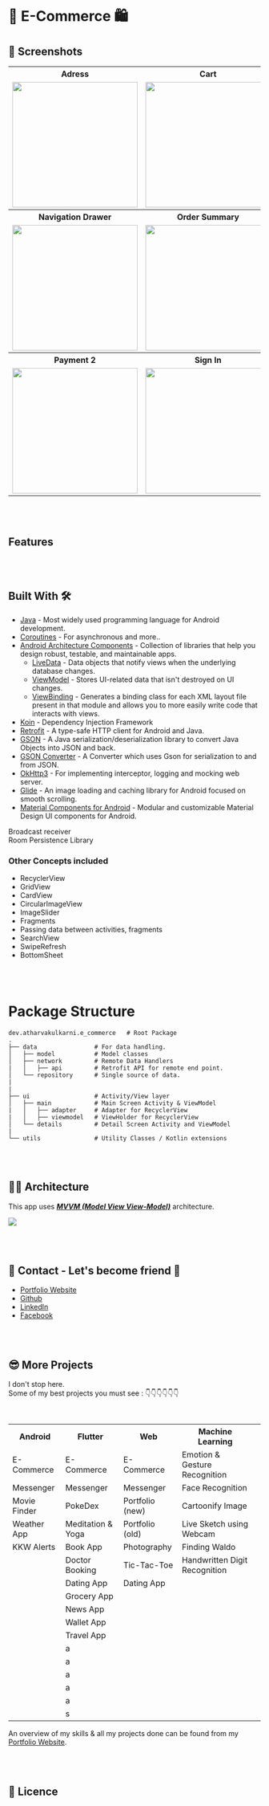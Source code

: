 # 🛒 E-Commerce 🛍


## 📸 Screenshots

<table>
  <tr>
    <th>Adress</th>
    <th>Cart</th>
    <th>Home</th>
  </tr>
  <tr>
    <td><img src="https://github.com/KulkarniAtharva/E-Commerce-Android/blob/master/Screenshots/address.jpg" width="250px"></td>
    <td><img src="https://github.com/KulkarniAtharva/E-Commerce-Android/blob/master/Screenshots/cart.jpg" width="250px"></td>
    <td><img src="https://github.com/KulkarniAtharva/E-Commerce-Android/blob/master/Screenshots/home.jpg" width="250px"></td>
  </tr>
 
 <tr>
    <th>Navigation Drawer</th>
    <th>Order Summary</th>
    <th>Payment</th>
  </tr>
  <tr>
    <td><img src="https://github.com/KulkarniAtharva/E-Commerce-Android/blob/master/Screenshots/navigation%20drawer.jpg" width="250px"></td>
    <td><img src="https://github.com/KulkarniAtharva/E-Commerce-Android/blob/master/Screenshots/order%20summary.jpg" width="250px"></td>
    <td><img src="https://github.com/KulkarniAtharva/E-Commerce-Android/blob/master/Screenshots/payment.jpg" width="250px"></td>
  </tr>
  
  <tr>
    <th>Payment 2</th>
    <th>Sign In</th>
    <th>Sign Up</th>
  </tr>
  <tr>
    <td><img src="https://github.com/KulkarniAtharva/E-Commerce-Android/blob/master/Screenshots/payment2.jpg" width="250px"></td>
    <td><img src="https://github.com/KulkarniAtharva/E-Commerce-Android/blob/master/Screenshots/signin.jpg" width="250px"></td>
    <td><img src="https://github.com/KulkarniAtharva/E-Commerce-Android/blob/master/Screenshots/signup.jpg" width="250px"></td>
  </tr>
</table>

  
<BR><BR>
   
## Features

<BR><BR>
  
  
## Built With 🛠
- [Java](https://www.java.com/en/) - Most widely used programming language for Android development.
- [Coroutines](https://kotlinlang.org/docs/reference/coroutines-overview.html) - For asynchronous and more..
- [Android Architecture Components](https://developer.android.com/topic/libraries/architecture) - Collection of libraries that help you design robust, testable, and maintainable apps.
  - [LiveData](https://developer.android.com/topic/libraries/architecture/livedata) - Data objects that notify views when the underlying database changes.
  - [ViewModel](https://developer.android.com/topic/libraries/architecture/viewmodel) - Stores UI-related data that isn't destroyed on UI changes. 
  - [ViewBinding](https://developer.android.com/topic/libraries/view-binding) - Generates a binding class for each XML layout file present in that module and allows you to more easily write code that interacts with views.
- [Koin](https://insert-koin.io) - Dependency Injection Framework
- [Retrofit](https://square.github.io/retrofit/) - A type-safe HTTP client for Android and Java.
- [GSON](https://github.com/google/gson) - A Java serialization/deserialization library to convert Java Objects into JSON and back.
- [GSON Converter](https://github.com/square/retrofit/tree/master/retrofit-converters/gson) - A Converter which uses Gson for serialization to and from JSON.
- [OkHttp3](https://github.com/square/okhttp) -  For implementing interceptor, logging and mocking web server.
- [Glide](https://github.com/bumptech/glide) - An image loading and caching library for Android focused on smooth scrolling.
- [Material Components for Android](https://github.com/material-components/material-components-android) - Modular and customizable Material Design UI components for Android.

Broadcast receiver  <BR>
Room Persistence Library   <BR>



### Other Concepts included
- RecyclerView
- GridView
- CardView
- CircularImageView
- ImageSlider
- Fragments
- Passing data between activities, fragments
- SearchView
- SwipeRefresh
- BottomSheet

<BR><BR>
  
  
# Package Structure
    
    dev.atharvakulkarni.e_commerce   # Root Package
    .
    ├── data                # For data handling.
    │   ├── model           # Model classes
    │   ├── network         # Remote Data Handlers     
    |   │   ├── api         # Retrofit API for remote end point.
    │   └── repository      # Single source of data.
    |
    |
    ├── ui                  # Activity/View layer
    │   ├── main            # Main Screen Activity & ViewModel
    |   │   ├── adapter     # Adapter for RecyclerView
    |   │   ├── viewmodel   # ViewHolder for RecyclerView   
    │   └── details         # Detail Screen Activity and ViewModel
    |
    └── utils               # Utility Classes / Kotlin extensions
    
    
<BR><BR>
  
    
## 👨‍🔧 Architecture
This app uses [***MVVM (Model View View-Model)***](https://developer.android.com/jetpack/docs/guide#recommended-app-arch) architecture.

![](https://developer.android.com/topic/libraries/architecture/images/final-architecture.png)

<BR><BR>

## 📱 Contact - Let's become friend  🤝
- [Portfolio Website](https://kulkarniatharva.github.io/)
- [Github](https://github.com/KulkarniAtharva)
- [LinkedIn](https://www.linkedin.com/in/atharva-kulkarni-146279187/)
- [Facebook](https://www.facebook.com/atharva.kulkarni.96343/)


<BR><BR>

 ## 😎 More Projects   
 
 I don't stop here.  <BR>
 Some of my best projects you must see :  👇👇👇👇👇👇
 
 <!--
 
 - [E Commerce - Website & Android App]()  - Android   &nbsp;&nbsp;&nbsp;&nbsp;&nbsp; (currently viewing)
 - [Messenger - Mobile App & Web App]()  - Flutter                                                             
 - [Movie Finder](https://github.com/KulkarniAtharva/Movie_Finder-Android)      - Android
 - [Weather App]()    - Android
 - [PokeDex]()  - Flutter
 - [Meditation & Yoga]()  - Flutter
 - [Book App]()   - Flutter
 - [Doctor Booking]()   - Flutter
 - [Media Player Controller]()  -  Python-OpenCV 
 - [Cartoonify Image]()  - Python-OpenCV
 
 
 -->
 
 <BR>
   
   
   
 
<table style="width:100%">
  <tr>
    <th>Android</th>
    <th>Flutter</th> 
    <th>Web</th>
    <th>Machine Learning</th> 
  </tr>
  <tr>
    <td>E-Commerce</td>
    <td>E-Commerce</td>
    <td>E-Commerce</td>
    <td>Emotion & Gesture Recognition</td>
    <td></td>
  </tr> 
  <tr>
    <td>Messenger</td>
    <td>Messenger</td> 
    <td>Messenger</td>
    <td>Face Recognition</td>
  </tr>    
  <tr>
    <td>Movie Finder</td>
    <td>PokeDex</td>
    <td>Portfolio (new)</td>
    <td>Cartoonify Image</td>
  </tr>
  <tr>
    <td>Weather App</td>
    <td>Meditation & Yoga</td>
    <td>Portfolio (old)</td>
    <td>Live Sketch using Webcam</td>
  </tr>  
  <tr>
    <td>KKW Alerts</td>
    <td>Book App</td>
    <td>Photography</td>
    <td>Finding Waldo</td>
  </tr>  
  <tr>
    <td></td>
    <td>Doctor Booking</td>
    <td>Tic-Tac-Toe</td>
    <td>Handwritten Digit Recognition</td>
  </tr>
  <tr>
    <td></td>
    <td>Dating App</td>
    <td>Dating App</td>
    <td></td>
  </tr>
  <tr>
    <td></td>
    <td>Grocery App</td>
    <td></td>
    <td></td>
  </tr>   
  <tr>
    <td></td>
    <td>News App</td>
    <td></td>
    <td></td>
  </tr>   
  <tr>
    <td></td>
    <td>Wallet App</td>
    <td></td>
    <td></td>
  </tr>   
  <tr>
    <td></td>
    <td>Travel App</td>
    <td></td>
    <td></td>
  </tr>   
  <tr>
    <td></td>
    <td>a</td>
    <td></td>
    <td></td>
  </tr> 
  <tr>
    <td></td>
    <td>a</td>
    <td></td>
    <td></td>
  </tr> 
  <tr>
    <td></td>
    <td>a</td>
    <td></td>
    <td></td>
  </tr> 
  <tr>
    <td></td>
    <td>a</td>
    <td></td>
    <td></td>
  </tr> 
  <tr>
    <td></td>
    <td>a</td>
    <td></td>
    <td></td>
  </tr> 
  <tr>
    <td></td>
    <td>s</td>
    <td></td>
    <td></td>
  </tr> 
    
   
</table>
     
     
 
 An overview of my skills & all my projects done can be found from my [Portfolio Website](https://kulkarniatharva.github.io/).
 
 <BR><BR>
 
 ## 📜 Licence

